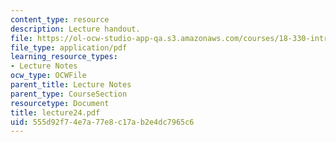 ```yaml
---
content_type: resource
description: Lecture handout.
file: https://ol-ocw-studio-app-qa.s3.amazonaws.com/courses/18-330-introduction-to-numerical-analysis-spring-2004/555d92f74e7a77e8c17ab2e4dc7965c6_lecture24.pdf
file_type: application/pdf
learning_resource_types:
- Lecture Notes
ocw_type: OCWFile
parent_title: Lecture Notes
parent_type: CourseSection
resourcetype: Document
title: lecture24.pdf
uid: 555d92f7-4e7a-77e8-c17a-b2e4dc7965c6
---
```

